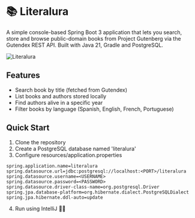 # 📚 Literalura 

A simple console-based Spring Boot 3 application that lets you search, store and browse public-domain books from Project Gutenberg via the Gutendex REST API.
Built with Java 21, Gradle and PostgreSQL.

![Literalura](./docs/literalura.gif)

## Features
- Search book by title (fetched from Gutendex)
- List books and authors stored locally
- Find authors alive in a specific year
- Filter books by language (Spanish, English, French, Portuguese)

## Quick Start
1. Clone the repository
2. Create a PostgreSQL database named 'literalura'
3. Configure resources/application.properties

```properties
spring.application.name=literalura
spring.datasource.url=jdbc:postgresql://localhost:<PORT>/literalura
spring.datasource.username=<USERNAME>
spring.datasource.password=<PASSWORD>
spring.datasource.driver-class-name=org.postgresql.Driver
spring.jpa.database-platform=org.hibernate.dialect.PostgreSQLDialect
spring.jpa.hibernate.ddl-auto=update
```
4. Run using IntelliJ 🛫✅